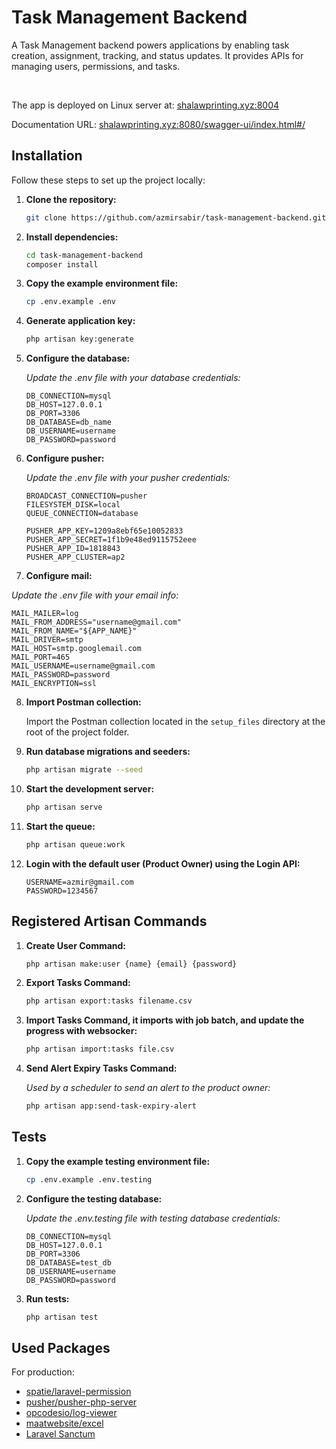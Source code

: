 <p align="center"><a href="https://www.newroztelecom.com/" target="_blank"></a></p>

# Task Management Backend

A Task Management backend powers applications by enabling task creation, assignment, tracking, and status updates. It provides APIs for managing users, permissions, and tasks.

<br>

The app is deployed on Linux server at: [shalawprinting.xyz:8004](https://shalawprinting.xyz:8004)

Documentation URL: [shalawprinting.xyz:8080/swagger-ui/index.html#/](http://shalawprinting.xyz:8080/swagger-ui/index.html#/)

## Installation

Follow these steps to set up the project locally:

1. **Clone the repository:**

    ```bash
    git clone https://github.com/azmirsabir/task-management-backend.git
    ```

2. **Install dependencies:**

    ```bash
    cd task-management-backend
    composer install
    ```

3. **Copy the example environment file:**

    ```bash
    cp .env.example .env
    ```

4. **Generate application key:**

    ```bash
    php artisan key:generate
    ```

5. **Configure the database:**

   *Update the .env file with your database credentials:*

    ```dotenv
    DB_CONNECTION=mysql
    DB_HOST=127.0.0.1
    DB_PORT=3306
    DB_DATABASE=db_name
    DB_USERNAME=username
    DB_PASSWORD=password
    ```

6. **Configure pusher:**

   *Update the .env file with your pusher credentials:*

    ```dotenv
    BROADCAST_CONNECTION=pusher
    FILESYSTEM_DISK=local
    QUEUE_CONNECTION=database

    PUSHER_APP_KEY=1209a8ebf65e10052833
    PUSHER_APP_SECRET=1f1b9e48ed9115752eee
    PUSHER_APP_ID=1818843
    PUSHER_APP_CLUSTER=ap2
    ```

7. **Configure mail:**

*Update the .env file with your email info:*

```dotenv
MAIL_MAILER=log
MAIL_FROM_ADDRESS="username@gmail.com"
MAIL_FROM_NAME="${APP_NAME}"
MAIL_DRIVER=smtp
MAIL_HOST=smtp.googlemail.com
MAIL_PORT=465
MAIL_USERNAME=username@gmail.com
MAIL_PASSWORD=password
MAIL_ENCRYPTION=ssl
```

8. **Import Postman collection:**

   Import the Postman collection located in the `setup_files` directory at the root of the project folder.

9. **Run database migrations and seeders:**

    ```bash
    php artisan migrate --seed
    ```

10. **Start the development server:**

    ```bash
    php artisan serve
    ```

11. **Start the queue:**

    ```bash
    php artisan queue:work
    ```

12. **Login with the default user (Product Owner) using the Login API:**

    ```dotenv
    USERNAME=azmir@gmail.com
    PASSWORD=1234567
    ```

## Registered Artisan Commands

1. **Create User Command:**

    ```bash
    php artisan make:user {name} {email} {password}
    ```

2. **Export Tasks Command:**

    ```bash
    php artisan export:tasks filename.csv
    ```

3. **Import Tasks Command, it imports with job batch, and update the progress with websocker:**

    ```bash
    php artisan import:tasks file.csv
    ```

4. **Send Alert Expiry Tasks Command:**

   *Used by a scheduler to send an alert to the product owner:*

    ```bash
    php artisan app:send-task-expiry-alert
    ```

## Tests

1. **Copy the example testing environment file:**

    ```bash
    cp .env.example .env.testing 
    ```

2. **Configure the testing database:**

   *Update the .env.testing file with testing database credentials:*

    ```dotenv
    DB_CONNECTION=mysql
    DB_HOST=127.0.0.1
    DB_PORT=3306
    DB_DATABASE=test_db
    DB_USERNAME=username
    DB_PASSWORD=password
    ```

3. **Run tests:**

    ```bash
    php artisan test    
    ```

## Used Packages

For production:
- [spatie/laravel-permission](https://github.com/spatie/laravel-permission)
- [pusher/pusher-php-server](https://github.com/pusher/pusher-http-php)
- [opcodesio/log-viewer](https://github.com/opcodesio/log-viewer)
- [maatwebsite/excel](https://github.com/Maatwebsite/Laravel-Excel)
- [Laravel Sanctum](https://github.com/laravel/sanctum)
